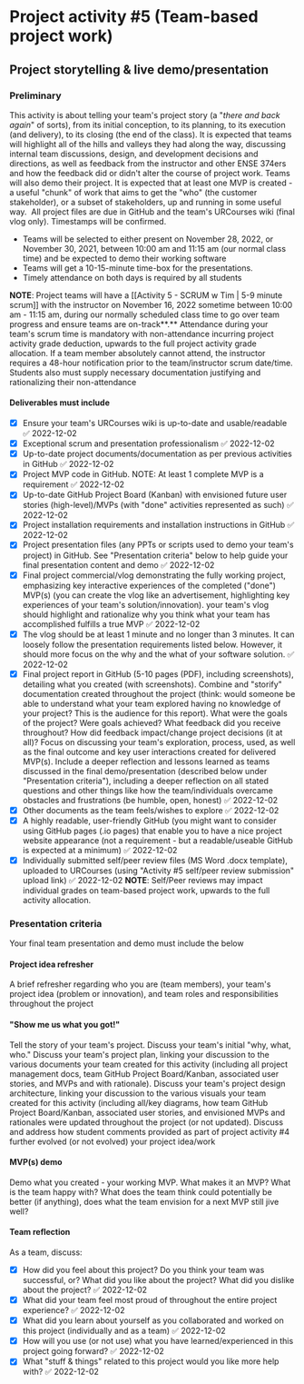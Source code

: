 # Project activity #5 (Team-based project work)

## Project storytelling & live demo/presentation

### Preliminary 

This activity is about telling your team's project story (a "_there and back again_" of sorts), from its initial conception, to its planning, to its execution (and delivery), to its closing (the end of the class). It is expected that teams will highlight all of the hills and valleys they had along the way, discussing internal team discussions, design, and development decisions and directions, as well as feedback from the instructor and other ENSE 374ers and how the feedback did or didn't alter the course of project work. Teams will also demo their project. It is expected that at least one MVP is created - a useful "chunk" of work that aims to get the "who" (the customer stakeholder), or a subset of stakeholders, up and running in some useful way.  All project files are due in GitHub and the team's URCourses wiki (final vlog only). Timestamps will be confirmed.

- Teams will be selected to either present on November 28, 2022, or November 30, 2021, between 10:00 am and 11:15 am (our normal class time) and be expected to demo their working software
- Teams will get a 10-15-minute time-box for the presentations.
- Timely attendance on both days is required by all students

**NOTE**: Project teams will have a [[Activity 5 - SCRUM w Tim | 5-9 minute scrum]] with the instructor on November 16, 2022 sometime between 10:00 am - 11:15 am, during our normally scheduled class time to go over team progress and ensure teams are on-track**.** Attendance during your team's scrum time is mandatory with non-attendance incurring project activity grade deduction, upwards to the full project activity grade allocation. If a team member absolutely cannot attend, the instructor requires a 48-hour notification prior to the team/instructor scrum date/time. Students also must supply necessary documentation justifying and rationalizing their non-attendance

#### Deliverables must include

- [x] Ensure your team's URCourses wiki is up-to-date and usable/readable ✅ 2022-12-02
- [x] Exceptional scrum and presentation professionalism ✅ 2022-12-02
- [x] Up-to-date project documents/documentation as per previous activities in GitHub ✅ 2022-12-02
- [x] Project MVP code in GitHub. NOTE: At least 1 complete MVP is a requirement ✅ 2022-12-02
- [x] Up-to-date GitHub Project Board (Kanban) with envisioned future user stories (high-level)/MVPs (with "done" activities represented as such) ✅ 2022-12-02
- [x] Project installation requirements and installation instructions in GitHub ✅ 2022-12-02
- [x] Project presentation files (any PPTs or scripts used to demo your team's project) in GitHub. See "Presentation criteria" below to help guide your final presentation content and demo ✅ 2022-12-02
- [x] Final project commercial/vlog demonstrating the fully working project, emphasizing key interactive experiences of the completed ("done") MVP(s) (you can create the vlog like an advertisement, highlighting key experiences of your team's solution/innovation). your team's vlog should highlight and rationalize why you think what your team has accomplished fulfills a true MVP ✅ 2022-12-02
- [x] The vlog should be at least 1 minute and no longer than 3 minutes. It can loosely follow the presentation requirements listed below. However, it should more focus on the why and the what of your software solution. ✅ 2022-12-02
- [x] Final project report in GitHub (5-10 pages (PDF), including screenshots), detailing what you created (with screenshots). Combine and "storify" documentation created throughout the project (think: would someone be able to understand what your team explored having no knowledge of your project? This is the audience for this report). What were the goals of the project? Were goals achieved? What feedback did you receive throughout? How did feedback impact/change project decisions (it at all)? Focus on discussing your team's exploration, process, used, as well as the final outcome and key user interactions created for delivered MVP(s). Include a deeper reflection and lessons learned as teams discussed in the final demo/presentation (described below under "Presentation criteria"), including a deeper reflection on all stated questions and other things like how the team/individuals overcame obstacles and frustrations (be humble, open, honest) ✅ 2022-12-02
- [x] Other documents as the team feels/wishes to explore ✅ 2022-12-02
- [x] A highly readable, user-friendly GitHub (you might want to consider using GitHub pages (.io pages) that enable you to have a nice project website appearance (not a requirement - but a readable/useable GitHub is expected at a minimum) ✅ 2022-12-02
- [x] Individually submitted self/peer review files (MS Word .docx template), uploaded to URCourses (using "Activity #5 self/peer review submission" upload link) ✅ 2022-12-02
      **NOTE**: Self/Peer reviews may impact individual grades on team-based project work, upwards to the full activity allocation.

### Presentation criteria

Your final team presentation and demo must include the below

#### Project idea refresher

A brief refresher regarding who you are (team members), your team's project idea (problem or innovation), and team roles and responsibilities throughout the project

#### "Show me us what you got!"

Tell the story of your team's project. Discuss your team's initial "why, what, who." Discuss your team's project plan, linking your discussion to the various documents your team created for this activity (including all project management docs, team GitHub Project Board/Kanban, associated user stories, and MVPs and with rationale). Discuss your team's project design architecture, linking your discussion to the various visuals your team created for this activity (including all/key diagrams, how team GitHub Project Board/Kanban, associated user stories, and envisioned MVPs and rationales were updated throughout the project (or not updated). Discuss and address how student comments provided as part of project activity #4 further evolved (or not evolved) your project idea/work

#### MVP(s) demo

Demo what you created - your working MVP. What makes it an MVP? What is the team happy with? What does the team think could potentially be better (if anything), does what the team envision for a next MVP still jive well?

#### Team reflection

As a team, discuss:

- [x] How did you feel about this project? Do you think your team was successful, or? What did you like about the project? What did you dislike about the project? ✅ 2022-12-02
- [x] What did your team feel most proud of throughout the entire project experience? ✅ 2022-12-02
- [x] What did you learn about yourself as you collaborated and worked on this project (individually and as a team) ✅ 2022-12-02
- [x] How will you use (or not use) what you have learned/experienced in this project going forward? ✅ 2022-12-02
- [x] What "stuff & things" related to this project would you like more help with? ✅ 2022-12-02
